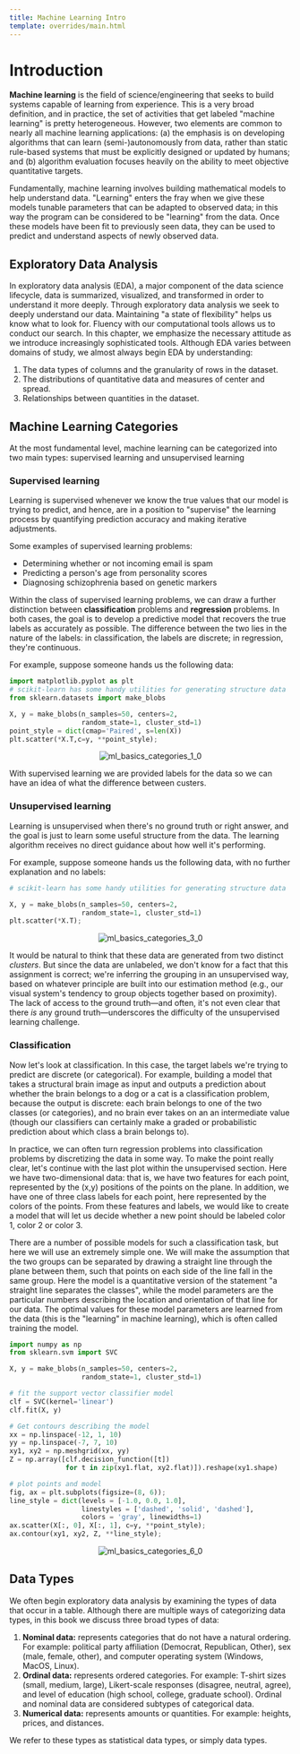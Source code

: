 ```yaml
---
title: Machine Learning Intro
template: overrides/main.html
---
```


# Introduction

**Machine learning** is the field of science/engineering that seeks to build systems capable of learning from experience. This is a very broad definition, and in practice, the set of activities that get labeled "machine learning" is pretty heterogeneous. However, two elements are common to nearly all machine learning applications: (a) the emphasis is on developing algorithms that can learn (semi-)autonomously from data, rather than static rule-based systems that must be explicitly designed or updated by humans; and (b) algorithm evaluation focuses heavily on the ability to meet objective quantitative targets.

Fundamentally, machine learning involves building mathematical models to help understand data. "Learning" enters the fray when we give these models tunable parameters that can be adapted to observed data; in this way the program can be considered to be "learning" from the data. Once these models have been fit to previously seen data, they can be used to predict and understand aspects of newly observed data.

## Exploratory Data Analysis

In exploratory data analysis (EDA), a major component of the data science lifecycle, data is summarized, visualized, and transformed in order to understand it more deeply. Through exploratory data analysis we seek to deeply understand our data. Maintaining "a state of flexibility" helps us know what to look for. Fluency with our computational tools allows us to conduct our search. In this chapter, we emphasize the necessary attitude as we introduce increasingly sophisticated tools. Although EDA varies between domains of study, we almost always begin EDA by understanding:

1. The data types of columns and the granularity of rows in the dataset.
2. The distributions of quantitative data and measures of center and spread.
3. Relationships between quantities in the dataset.

## Machine Learning Categories

At the most fundamental level, machine learning can be categorized into two main types: supervised learning and unsupervised learning

### Supervised learning

Learning is supervised whenever we know the true values that our model is trying to predict, and hence, are in a position to "supervise" the learning process by quantifying prediction accuracy and making iterative adjustments.

Some examples of supervised learning problems:

* Determining whether or not incoming email is spam
* Predicting a person's age from personality scores
* Diagnosing schizophrenia based on genetic markers

Within the class of supervised learning problems, we can draw a further distinction between **classification** problems and **regression** problems. In both cases, the goal is to develop a predictive model that recovers the true labels as accurately as possible. The difference between the two lies in the nature of the labels: in classification, the labels are discrete; in regression, they're continuous.

For example, suppose someone hands us the following data:


```python
import matplotlib.pyplot as plt
# scikit-learn has some handy utilities for generating structure data
from sklearn.datasets import make_blobs

X, y = make_blobs(n_samples=50, centers=2,
                  random_state=1, cluster_std=1)
point_style = dict(cmap='Paired', s=len(X))
plt.scatter(*X.T,c=y, **point_style);
```

<center>
    <figure>
        <img src="img/ml_basics_categories_1_0.png" alt="ml_basics_categories_1_0"/>
    </figure>
</center>


With supervised learning we are provided labels for the data so we can have an idea of what the difference between custers.

### Unsupervised learning

Learning is unsupervised when there's no ground truth or right answer, and the goal is just to learn some useful structure from the data. The learning algorithm receives no direct guidance about how well it's performing.

For example, suppose someone hands us the following data, with no further explanation and no labels:


```python
# scikit-learn has some handy utilities for generating structure data

X, y = make_blobs(n_samples=50, centers=2,
                  random_state=1, cluster_std=1)
plt.scatter(*X.T);
```

<center>
    <figure>
        <img src="img/ml_basics_categories_3_0.png" alt="ml_basics_categories_3_0"/>
    </figure>
</center>

It would be natural to think that these data are generated from two distinct *clusters*. But since the data are unlabeled, we don't know for a fact that this assignment is correct; we're inferring the grouping in an unsupervised way, based on whatever principle are built into our estimation method (e.g., our visual system's tendency to group objects together based on proximity). The lack of access to the ground truth—and often, it's not even clear that there *is* any ground truth—underscores the difficulty of the unsupervised learning challenge.

### Classification

Now let's look at classification. In this case, the target labels we're trying to predict are discrete (or categorical). For example, building a model that takes a structural brain image as input and outputs a prediction about whether the brain belongs to a dog or a cat is a classification problem, because the output is discrete: each brain belongs to one of the two classes (or categories), and no brain ever takes on an an intermediate value (though our classifiers can certainly make a graded or probabilistic prediction about which class a brain belongs to).

In practice, we can often turn regression problems into classification problems by discretizing the data in some way. To make the point really clear, let's continue with the last plot within the unsupervised section. Here we have two-dimensional data: that is, we have two features for each point, represented by the (x,y) positions of the points on the plane. In addition, we have one of three class labels for each point, here represented by the colors of the points. From these features and labels, we would like to create a model that will let us decide whether a new point should be labeled color 1, color 2 or color 3.

There are a number of possible models for such a classification task, but here we will use an extremely simple one. We will make the assumption that the two groups can be separated by drawing a straight line through the plane between them, such that points on each side of the line fall in the same group. Here the model is a quantitative version of the statement "a straight line separates the classes", while the model parameters are the particular numbers describing the location and orientation of that line for our data. The optimal values for these model parameters are learned from the data (this is the "learning" in machine learning), which is often called training the model.


```python
import numpy as np
from sklearn.svm import SVC

X, y = make_blobs(n_samples=50, centers=2,
                  random_state=1, cluster_std=1)

# fit the support vector classifier model
clf = SVC(kernel='linear')
clf.fit(X, y)

# Get contours describing the model
xx = np.linspace(-12, 1, 10)
yy = np.linspace(-7, 7, 10)
xy1, xy2 = np.meshgrid(xx, yy)
Z = np.array([clf.decision_function([t])
              for t in zip(xy1.flat, xy2.flat)]).reshape(xy1.shape)

# plot points and model
fig, ax = plt.subplots(figsize=(8, 6));
line_style = dict(levels = [-1.0, 0.0, 1.0],
                  linestyles = ['dashed', 'solid', 'dashed'],
                  colors = 'gray', linewidths=1)
ax.scatter(X[:, 0], X[:, 1], c=y, **point_style);
ax.contour(xy1, xy2, Z, **line_style);
```

<center>
    <figure>
        <img src="img/ml_basics_categories_6_0.png" alt="ml_basics_categories_6_0"/>
    </figure>
</center>

## Data Types

We often begin exploratory data analysis by examining the types of data that occur in a table. Although there are multiple ways of categorizing data types, in this book we discuss three broad types of data:

1. **Nominal data:** represents categories that do not have a natural ordering. For example: political party affiliation (Democrat, Republican, Other), sex (male, female, other), and computer operating system (Windows, MacOS, Linux).
2. **Ordinal data:** represents ordered categories. For example: T-shirt sizes (small, medium, large), Likert-scale responses (disagree, neutral, agree), and level of education (high school, college, graduate school). Ordinal and nominal data are considered subtypes of categorical data.
3. **Numerical data:** represents amounts or quantities. For example: heights, prices, and distances.

We refer to these types as statistical data types, or simply data types.
